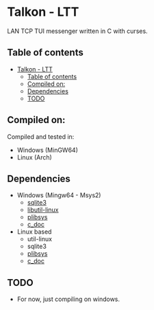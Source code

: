 # Talkon - LTT

LAN TCP TUI messenger written in C with curses.

## Table of contents

- [Talkon - LTT](#talkon---ltt)
  - [Table of contents](#table-of-contents)
  - [Compiled on:](#compiled-on)
  - [Dependencies](#dependencies)
  - [TODO](#todo)

## Compiled on:

Compiled and tested in:

- Windows   (MinGW64)
- Linux     (Arch)

## Dependencies

- Windows (Mingw64 - Msys2)
  - [sqlite3](https://packages.msys2.org/base/mingw-w64-sqlite3)
  - [libutil-linux](https://packages.msys2.org/package/libutil-linux-devel?repo=msys&variant=x86_64)
  - [plibsys](https://github.com/saprykin/plibsys)
  - [c_doc](https://github.com/Joao-Peterson/c_doc)
- Linux based 
  - util-linux
  - sqlite3
  - [plibsys](https://github.com/saprykin/plibsys)
  - [c_doc](https://github.com/Joao-Peterson/c_doc)

## TODO

- For now, just compiling on windows.